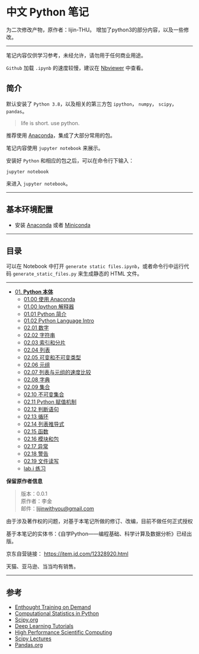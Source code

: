 # 中文 Python 笔记
为二次修改产物，原作者：lijin-THU。
增加了python3的部分内容，以及一些修改。

---

笔记内容仅供学习参考，未经允许，请勿用于任何商业用途。

`Github` 加载 `.ipynb` 的速度较慢，建议在 [Nbviewer](http://nbviewer.ipython.org) 中查看。



## 简介

默认安装了 `Python 3.8`，以及相关的第三方包 `ipython`， `numpy`， `scipy`，`pandas`。

> life is short. use python.

推荐使用 [Anaconda](http://www.continuum.io/downloads)，集成了大部分常用的包。

笔记内容使用 `jupyter notebook` 来展示。

安装好 `Python` 和相应的包之后，可以在命令行下输入：

```
jupyter notebook
```
来进入 `jupyter notebook`。

----

## 基本环境配置

- 安装 [Anaconda](http://www.continuum.io/downloads) 或者 [Miniconda](http://conda.pydata.org/miniconda.html)



----

## 目录

可以在 Notebook 中打开 `generate static files.ipynb`，或者命令行中运行代码 `generate_static_files.py` 来生成静态的 HTML 文件。

---

- [01. **Python 本体**](01-python_note)
	 - [01.00 使用 Anaconda](01-python_note/01.00.0-env-anaconda.ipynb)
	 - [01.00 Ipython 解释器](01-python_note/01.00.1-ipython-interpreter.ipynb)
	 - [01.01 Python 简介](01-python_note/01.01-python-overview.ipynb)
	 - [01.02 Python Language Intro](01-python_note/01.02.python-intro.ipynb)
	 - [02.01 数字](01-python_note/02.01-numbers.ipynb)
	 - [02.02 字符串](01-python_note/02.02-string.ipynb)
	 - [02.03 索引和分片](01-python_note/02.03-indexing-and-slicing.ipynb)
	 - [02.04 列表](01-python_note/02.04-lists.ipynb)
	 - [02.05 可变和不可变类型](01-python_note/02.05-mutable-and-immutable-data-types.ipynb)
	 - [02.06 元组](01-python_note/02.06-tuples.ipynb)
	 - [02.07 列表与元组的速度比较](01-python_note/02.07-speed-comparison-between-list-&-tuple.ipynb)
	 - [02.08 字典](01-python_note/02.08-dictionaries.ipynb)
	 - [02.09 集合](01-python_note/02.09-sets.ipynb)
	 - [02.10 不可变集合](01-python_note/02.10-frozen-sets.ipynb)
	 - [02.11 Python 赋值机制](01-python_note/02.11-how-python-assignment-works.ipynb)
	 - [02.12 判断语句](01-python_note/02.12-if-statement.ipynb)
	 - [02.13 循环](01-python_note/02.13-loops.ipynb)
	 - [02.14 列表推导式](01-python_note/02.14-list-comprehension.ipynb)
	 - [02.15 函数](01-python_note/02.15-functions.ipynb)
	 - [02.16 模块和包](01-python_note/02.16-modules-and-packages.ipynb)
	 - [02.17 异常](01-python_note/02.17-exceptions.ipynb)
	 - [02.18 警告](01-python_note/02.18-warnings.ipynb)
	 - [02.19 文件读写](01-python_note/02.19-file-IO.ipynb)
	 - [lab.i 练习](01-python_note/lab.ipynb)

**保留原作者信息**

> 版本：0.0.1<br>
> 原作者：李金<br>
> 邮件：lijinwithyou@gmail.com<br>

由于涉及著作权的问题，对基于本笔记所做的修订、改编，目前不做任何正式授权

基于本笔记的实体书：《自学Python——编程基础、科学计算及数据分析》已经出版。

京东自营链接：
https://item.jd.com/12328920.html

天猫、亚马逊、当当均有销售。

---

## 参考

- [Enthought Training on Demand](https://training.enthought.com/)
- [Computational Statistics in Python](http://people.duke.edu/~ccc14/sta-663/index.html#rd)
- [Scipy.org](http://scipy.org/)
- [Deep Learning Tutorials](http://deeplearning.net/tutorial/)
- [High Performance Scientific Computing](http://faculty.washington.edu/rjl/uwhpsc-coursera/index.html)
- [Scipy Lectures](http://www.scipy-lectures.org/)
- [Pandas.org](http://pandas.pydata.org/pandas-docs/stable/index.html)
